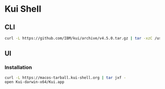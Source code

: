 # Kui Shell

## CLI

```sh
curl -L https://github.com/IBM/kui/archive/v4.5.0.tar.gz | tar -xzC /usr/local
```

## UI

### Installation

```sh
curl -L https://macos-tarball.kui-shell.org | tar jxf -
open Kui-darwin-x64/Kui.app
```
